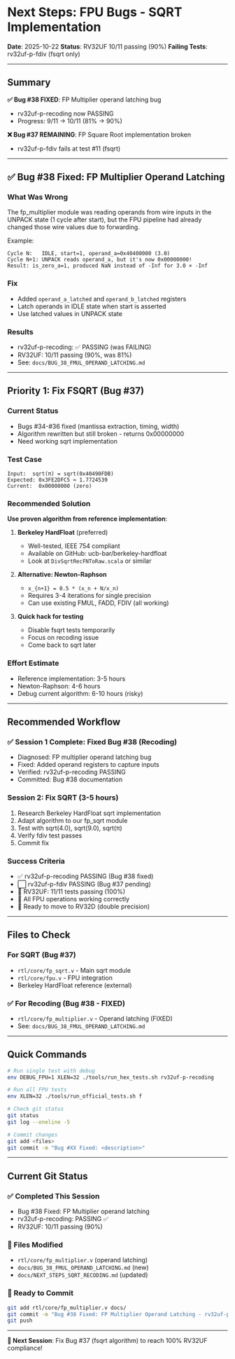 # Next Steps: FPU Bugs - SQRT Implementation

**Date**: 2025-10-22
**Status**: RV32UF 10/11 passing (90%)
**Failing Tests**: rv32uf-p-fdiv (fsqrt only)

---

## Summary

**✅ Bug #38 FIXED**: FP Multiplier operand latching bug
- rv32uf-p-recoding now PASSING
- Progress: 9/11 → 10/11 (81% → 90%)

**❌ Bug #37 REMAINING**: FP Square Root implementation broken
- rv32uf-p-fdiv fails at test #11 (fsqrt)

---

## ✅ Bug #38 Fixed: FP Multiplier Operand Latching

### What Was Wrong
The fp_multiplier module was reading operands from wire inputs in the UNPACK state (1 cycle after start), but the FPU pipeline had already changed those wire values due to forwarding.

Example:
```
Cycle N:   IDLE, start=1, operand_a=0x40400000 (3.0)
Cycle N+1: UNPACK reads operand_a, but it's now 0x00000000!
Result: is_zero_a=1, produced NaN instead of -Inf for 3.0 × -Inf
```

### Fix
- Added `operand_a_latched` and `operand_b_latched` registers
- Latch operands in IDLE state when start is asserted
- Use latched values in UNPACK state

### Results
- rv32uf-p-recoding: ✅ PASSING (was FAILING)
- RV32UF: 10/11 passing (90%, was 81%)
- See: `docs/BUG_38_FMUL_OPERAND_LATCHING.md`

---

## Priority 1: Fix FSQRT (Bug #37)

### Current Status
- Bugs #34-#36 fixed (mantissa extraction, timing, width)
- Algorithm rewritten but still broken - returns 0x00000000
- Need working sqrt implementation

### Test Case
```
Input:  sqrt(π) = sqrt(0x40490FDB)
Expected: 0x3FE2DFC5 ≈ 1.7724539
Current:  0x00000000 (zero)
```

### Recommended Solution

**Use proven algorithm from reference implementation**:

1. **Berkeley HardFloat** (preferred)
   - Well-tested, IEEE 754 compliant
   - Available on GitHub: ucb-bar/berkeley-hardfloat
   - Look at `DivSqrtRecFNToRaw.scala` or similar

2. **Alternative: Newton-Raphson**
   - `x_{n+1} = 0.5 * (x_n + N/x_n)`
   - Requires 3-4 iterations for single precision
   - Can use existing FMUL, FADD, FDIV (all working)

3. **Quick hack for testing**
   - Disable fsqrt tests temporarily
   - Focus on recoding issue
   - Come back to sqrt later

### Effort Estimate
- Reference implementation: 3-5 hours
- Newton-Raphson: 4-6 hours
- Debug current algorithm: 6-10 hours (risky)

---

## Recommended Workflow

### ✅ Session 1 Complete: Fixed Bug #38 (Recoding)
- Diagnosed: FP multiplier operand latching bug
- Fixed: Added operand registers to capture inputs
- Verified: rv32uf-p-recoding PASSING
- Committed: Bug #38 documentation

### Session 2: Fix SQRT (3-5 hours)
1. Research Berkeley HardFloat sqrt implementation
2. Adapt algorithm to our fp_sqrt module
3. Test with sqrt(4.0), sqrt(9.0), sqrt(π)
4. Verify fdiv test passes
5. Commit fix

### Success Criteria
- ✅ rv32uf-p-recoding PASSING (Bug #38 fixed)
- ⬜ rv32uf-p-fdiv PASSING (Bug #37 pending)
- 🎯 RV32UF: 11/11 tests passing (100%)
- 🎯 All FPU operations working correctly
- 🎯 Ready to move to RV32D (double precision)

---

## Files to Check

### For SQRT (Bug #37)
- `rtl/core/fp_sqrt.v` - Main sqrt module
- `rtl/core/fpu.v` - FPU integration
- Berkeley HardFloat reference (external)

### ✅ For Recoding (Bug #38 - FIXED)
- `rtl/core/fp_multiplier.v` - Operand latching (FIXED)
- See: `docs/BUG_38_FMUL_OPERAND_LATCHING.md`

---

## Quick Commands

```bash
# Run single test with debug
env DEBUG_FPU=1 XLEN=32 ./tools/run_hex_tests.sh rv32uf-p-recoding

# Run all FPU tests
env XLEN=32 ./tools/run_official_tests.sh f

# Check git status
git status
git log --oneline -5

# Commit changes
git add <files>
git commit -m "Bug #XX Fixed: <description>"
```

---

## Current Git Status

### ✅ Completed This Session
- Bug #38 Fixed: FP Multiplier operand latching
- rv32uf-p-recoding: PASSING ✅
- RV32UF: 10/11 passing (90%)

### 📝 Files Modified
- `rtl/core/fp_multiplier.v` (operand latching)
- `docs/BUG_38_FMUL_OPERAND_LATCHING.md` (new)
- `docs/NEXT_STEPS_SQRT_RECODING.md` (updated)

### 🔄 Ready to Commit
```bash
git add rtl/core/fp_multiplier.v docs/
git commit -m "Bug #38 Fixed: FP Multiplier Operand Latching - rv32uf-p-recoding PASSING"
git push
```

---

**🎯 Next Session**: Fix Bug #37 (fsqrt algorithm) to reach 100% RV32UF compliance!
